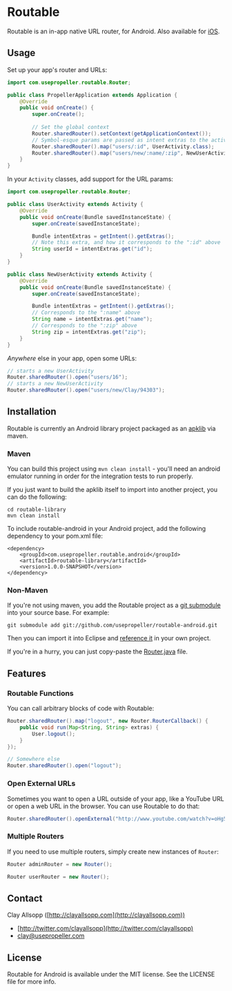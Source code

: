 # Routable

Routable is an in-app native URL router, for Android. Also available for [iOS](https://github.com/usepropeller/routable-ios).

## Usage

Set up your app's router and URLs:

```java
import com.usepropeller.routable.Router;

public class PropellerApplication extends Application {
    @Override
    public void onCreate() {
        super.onCreate();
        
        // Set the global context
        Router.sharedRouter().setContext(getApplicationContext());
        // Symbol-esque params are passed as intent extras to the activities
        Router.sharedRouter().map("users/:id", UserActivity.class);
        Router.sharedRouter().map("users/new/:name/:zip", NewUserActivity.class);
    }
}
```

In your `Activity` classes, add support for the URL params:

```java
import com.usepropeller.routable.Router;

public class UserActivity extends Activity {
    @Override
    public void onCreate(Bundle savedInstanceState) {
        super.onCreate(savedInstanceState);

        Bundle intentExtras = getIntent().getExtras();
        // Note this extra, and how it corresponds to the ":id" above
        String userId = intentExtras.get("id");
    }
}

public class NewUserActivity extends Activity {
    @Override
    public void onCreate(Bundle savedInstanceState) {
        super.onCreate(savedInstanceState);

        Bundle intentExtras = getIntent().getExtras();
        // Corresponds to the ":name" above
        String name = intentExtras.get("name");
        // Corresponds to the ":zip" above
        String zip = intentExtras.get("zip");
    }
}
```

*Anywhere* else in your app, open some URLs:

```java
// starts a new UserActivity
Router.sharedRouter().open("users/16");
// starts a new NewUserActivity
Router.sharedRouter().open("users/new/Clay/94303");
```

## Installation

Routable is currently an Android library project packaged as an [apklib](https://code.google.com/p/maven-android-plugin/wiki/ApkLib) via maven.

### Maven

You can build this project using ```mvn clean install``` - you'll need an android emulator running in order for the integration tests to run properly.

If you just want to build the apklib itself to import into another project, you can do the following:
```
cd routable-library
mvn clean install
```

To include routable-android in your Android project, add the following dependency to your pom.xml file:
```
<dependency>
    <groupId>com.usepropeller.routable.android</groupId>
    <artifactId>routable-library</artifactId>
    <version>1.0.0-SNAPSHOT</version>
</dependency>
```

### Non-Maven

If you're not using maven, you add the Routable project as a [git submodule](https://www.kernel.org/pub/software/scm/git/docs/git-submodule.html) into your source base. For example:
```
git submodule add git://github.com/usepropeller/routable-android.git
```
Then you can import it into Eclipse and [reference it](http://developer.android.com/tools/projects/projects-eclipse.html#ReferencingLibraryProject) in your own project.

If you're in a hurry, you can just copy-paste the [Router.java](https://github.com/usepropeller/routable-android/blob/master/src/com/usepropeller/routable/Router.java) file.

## Features

### Routable Functions

You can call arbitrary blocks of code with Routable:

```java
Router.sharedRouter().map("logout", new Router.RouterCallback() {
    public void run(Map<String, String> extras) {
        User.logout();
    }
});

// Somewhere else
Router.sharedRouter().open("logout");
```

### Open External URLs

Sometimes you want to open a URL outside of your app, like a YouTube URL or open a web URL in the browser. You can use Routable to do that:

```java
Router.sharedRouter().openExternal("http://www.youtube.com/watch?v=oHg5SJYRHA0")
```

### Multiple Routers

If you need to use multiple routers, simply create new instances of `Router`:

```java
Router adminRouter = new Router();

Router userRouter = new Router();
```

## Contact

Clay Allsopp ([http://clayallsopp.com](http://clayallsopp.com))

- [http://twitter.com/clayallsopp](http://twitter.com/clayallsopp)
- [clay@usepropeller.com](clay@usepropeller.com)

## License

Routable for Android is available under the MIT license. See the LICENSE file for more info.
